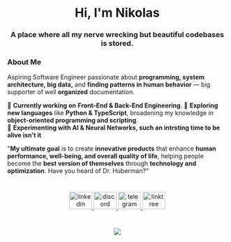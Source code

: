 <h1 align="center">Hi, I'm Nikolas</h1>
<h3 align="center">A place where all my nerve wrecking but beautiful codebases is stored.</h3>

### About Me

Aspiring Software Engineer passionate about **programming, system architecture, big data,** and **finding patterns in human behavior** — big supporter of well **organized** documentation.

🔹 **Currently working on** **Front-End & Back-End Engineering**.
🔹 **Exploring new languages** like **Python & TypeScript**, broadening my knowledge in **object-oriented programming and scripting**.  
🔹 **Experimenting with AI & Neural Networks, such an intrsting time to be alive isn't it**


"**My ultimate goal** is to create **innovative products** that enhance **human performance, well-being, and overall quality of life**, helping people become the **best version of themselves** through **technology and optimization**.
Have you heard of Dr. Huberman?"  


###

<br clear="both">

<div align="center">
  <a href="https://www.linkedin.com/in/nikolas-goulios/" target="_blank">
    <img src="https://raw.githubusercontent.com/maurodesouza/profile-readme-generator/master/src/assets/icons/social/linkedin/default.svg" width="52" height="40" alt="linkedin logo"  />
  </a>
  <a href="discordapp.com/users/1216429690563198990" target="_blank">
    <img src="https://raw.githubusercontent.com/maurodesouza/profile-readme-generator/master/src/assets/icons/social/discord/default.svg" width="52" height="40" alt="discord logo"  />
  </a>
  <a href="https://t.me/goullio" target="_blank">
    <img src="https://raw.githubusercontent.com/maurodesouza/profile-readme-generator/master/src/assets/icons/social/telegram/default.svg" width="52" height="40" alt="telegram logo"  />
  </a>
  <a href="https://linktr.ee/nikolasgoulios" target="_blank">
    <img src="https://raw.githubusercontent.com/maurodesouza/profile-readme-generator/master/src/assets/icons/social/linktree/default.svg" width="52" height="40" alt="linktree logo"  />
  </a>
</div>

###

<br clear="both">

<div align="center">
  <img src="https://profile-counter.glitch.me/NikolasGoulios/count.svg?"  />
</div>

###
